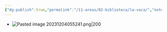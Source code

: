 ```yaml
---
{"dg-publish":true,"permalink":"/11-areas/02-biblioteca/la-vaca/","noteIcon":""}
---
```


- ![Pasted image 20231204055241.png|200](/img/user/02%20Image/Pasted%20image%2020231204055241.png)